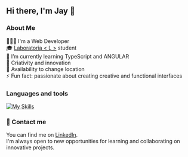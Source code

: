 ## Hi there, I'm Jay 👋

### About Me

👩🏻‍💻 I'm a Web Developer <br>
🎓 [Laboratoria < L >](https://www.laboratoria.la/br) student <br>
🌱 I’m currently learning TypeScript and ANGULAR <br>
🎯 Criativity and innovation <br>
💼 Availability to change location <br>
⚡ Fun fact: passionate about creating creative and functional interfaces <br>

### Languages ​​and tools

[![My Skills](https://skillicons.dev/icons?i=html,css,javascript,typescript,nodejs,angular,firebase,vite,vercel,jest,git,bootstrap,figma&theme=dark)](https://skillicons.dev)

### 📩 Contact me

You can find me on [LinkedIn](https://www.linkedin.com/in/jayanny-santana/). <br>
I'm always open to new opportunities for learning and collaborating on innovative projects.
